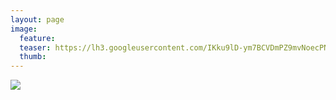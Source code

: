 ```yaml
---
layout: page
image:
  feature:
  teaser: https://lh3.googleusercontent.com/IKku9lD-ym7BCVDmPZ9mvNoecPNK5bEnqLOypJVbka8=w245
  thumb:
---
```


[![](https://lh3.googleusercontent.com/nagC0X6rimOdI04Sq65Rxd35WKBtA0CTG_OED3wxdxE=w800)](https://lh3.googleusercontent.com/nagC0X6rimOdI04Sq65Rxd35WKBtA0CTG_OED3wxdxE=s0)
